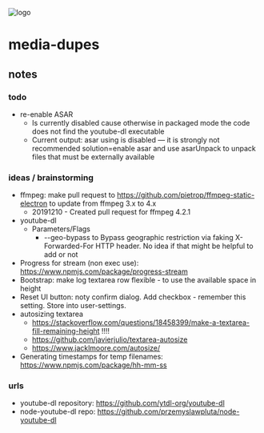 ![logo](https://raw.githubusercontent.com/yafp/media-dupes/master/.github/logo/128x128.png)

# media-dupes
## notes

### todo
* re-enable ASAR
  * Is currently disabled cause otherwise in packaged mode the code does not find the youtube-dl executable
  * Current output: asar using is disabled — it is strongly not recommended  solution=enable asar and use asarUnpack to unpack files that must be externally available

### ideas / brainstorming
* ffmpeg: make pull request to https://github.com/pietrop/ffmpeg-static-electron to update from ffmpeg 3.x to 4.x
  * 20191210 - Created pull request for ffmpeg 4.2.1
* youtube-dl
  * Parameters/Flags
    * --geo-bypass to Bypass geographic restriction via faking X-Forwarded-For HTTP header. No idea if that might be helpful to add or not
* Progress for stream (non exec use): https://www.npmjs.com/package/progress-stream
* Bootstrap: make log textarea row flexible - to use the available space in height
* Reset UI button: noty confirm dialog. Add checkbox - remember this setting. Store into user-settings.
* autosizing textarea
  * https://stackoverflow.com/questions/18458399/make-a-textarea-fill-remaining-height !!!!
  * https://github.com/javierjulio/textarea-autosize
  * https://www.jacklmoore.com/autosize/
* Generating timestamps for temp filenames: https://www.npmjs.com/package/hh-mm-ss

### urls
* youtube-dl repository: https://github.com/ytdl-org/youtube-dl
* node-youtube-dl repo: https://github.com/przemyslawpluta/node-youtube-dl
